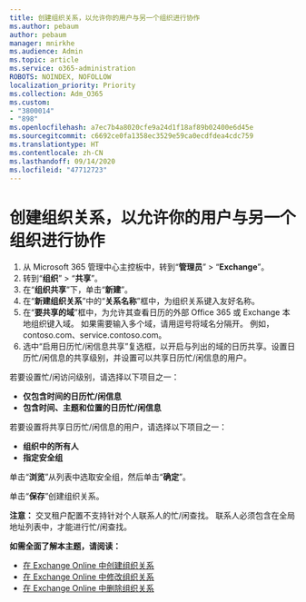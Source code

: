 ```yaml
---
title: 创建组织关系，以允许你的用户与另一个组织进行协作
ms.author: pebaum
author: pebaum
manager: mnirkhe
ms.audience: Admin
ms.topic: article
ms.service: o365-administration
ROBOTS: NOINDEX, NOFOLLOW
localization_priority: Priority
ms.collection: Adm_O365
ms.custom:
- "3800014"
- "898"
ms.openlocfilehash: a7ec7b4a8020cfe9a24d1f18af89b02400e6d45e
ms.sourcegitcommit: c6692ce0fa1358ec3529e59ca0ecdfdea4cdc759
ms.translationtype: HT
ms.contentlocale: zh-CN
ms.lasthandoff: 09/14/2020
ms.locfileid: "47712723"
---
```

# <a name="create-an-organization-relationship-to-allow-your-users-to-collaborate-with-another-organization"></a>创建组织关系，以允许你的用户与另一个组织进行协作

1. 从 Microsoft 365 管理中心主控板中，转到“**管理员**” > “**Exchange**”。
2. 转到“**组织**” > “**共享**”。
3. 在“**组织共享**”下，单击“**新建**”。
4. 在“**新建组织关系**”中的“**关系名称**”框中，为组织关系键入友好名称。
5. 在“**要共享的域**”框中，为允许其查看日历的外部 Office 365 或 Exchange 本地组织键入域。 如果需要输入多个域，请用逗号将域名分隔开。 例如，contoso.com、service.contoso.com。
6. 选中“启用日历忙/闲信息共享”复选框，以开启与列出的域的日历共享。设置日历忙/闲信息的共享级别，并设置可以共享日历忙/闲信息的用户。  

若要设置忙/闲访问级别，请选择以下项目之一：

- **仅包含时间的日历忙/闲信息**
- **包含时间、主题和位置的日历忙/闲信息**  

 若要设置将共享日历忙/闲信息的用户，请选择以下项目之一：

- **组织中的所有人**
- **指定安全组**  

单击“**浏览**”从列表中选取安全组，然后单击“**确定**”。

单击“**保存**”创建组织关系。  

**注意：** 交叉租户配置不支持针对个人联系人的忙/闲查找。 联系人必须包含在全局地址列表中，才能进行忙/闲查找。

**如需全面了解本主题，请阅读：**

- [在 Exchange Online 中创建组织关系](https://docs.microsoft.com/exchange/sharing/organization-relationships/create-an-organization-relationship)
- [在 Exchange Online 中修改组织关系](https://docs.microsoft.com/exchange/sharing/organization-relationships/modify-an-organization-relationship)
- [在 Exchange Online 中删除组织关系](https://docs.microsoft.com/exchange/sharing/organization-relationships/remove-an-organization-relationship)
